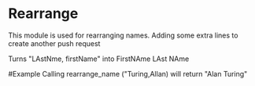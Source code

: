 Rearrange
==========

This module is used for rearranging names. Adding some extra lines to create another push request

Turns "LAstNme, firstName" into FirstNAme LAst NAme

#Example 
Calling rearrange_name ("Turing,Allan) will return "Alan Turing"